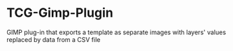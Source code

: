 # TCG-Gimp-Plugin
 GIMP plug-in that exports a template as separate images with layers' values replaced by data from a CSV file
